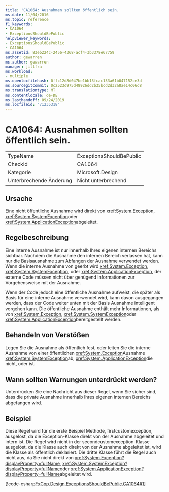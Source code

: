 ```yaml
---
title: 'CA1064: Ausnahmen sollten öffentlich sein.'
ms.date: 11/04/2016
ms.topic: reference
f1_keywords:
- CA1064
- ExceptionsShouldBePublic
helpviewer_keywords:
- ExceptionsShouldBePublic
- CA1064
ms.assetid: 83eb224c-2456-4368-acf4-3b3378e67759
author: gewarren
ms.author: gewarren
manager: jillfra
ms.workload:
- multiple
ms.openlocfilehash: 0ffc12d8d047be1bb13fcac133a61b047152ce3d
ms.sourcegitcommit: 0c2523d975d48926dd2b35bcd2d32a8ae14c06d8
ms.translationtype: MT
ms.contentlocale: de-DE
ms.lasthandoff: 09/24/2019
ms.locfileid: "71235318"
---
```

# <a name="ca1064-exceptions-should-be-public"></a>CA1064: Ausnahmen sollten öffentlich sein.

|||
|-|-|
|TypeName|ExceptionsShouldBePublic|
|CheckId|CA1064|
|Kategorie|Microsoft.Design|
|Unterbrechende Änderung|Nicht unterbrechend|

## <a name="cause"></a>Ursache
Eine nicht öffentliche Ausnahme wird direkt von <xref:System.Exception>, <xref:System.SystemException>oder <xref:System.ApplicationException>abgeleitet.

## <a name="rule-description"></a>Regelbeschreibung
Eine interne Ausnahme ist nur innerhalb Ihres eigenen internen Bereichs sichtbar. Nachdem die Ausnahme den internen Bereich verlassen hat, kann nur die Basisausnahme zum Abfangen der Ausnahme verwendet werden. Wenn die interne Ausnahme von geerbt wird <xref:System.Exception>, <xref:System.SystemException>, oder <xref:System.ApplicationException>, der externe Code müssen nicht über genügend Informationen zur Vorgehensweise mit der Ausnahme.

Wenn der Code jedoch eine öffentliche Ausnahme aufweist, die später als Basis für eine interne Ausnahme verwendet wird, kann davon ausgegangen werden, dass der Code weiter unten mit der Basis Ausnahme intelligent vorgehen kann. Die öffentliche Ausnahme enthält mehr Informationen, als von <xref:System.Exception>, <xref:System.SystemException>oder <xref:System.ApplicationException>bereitgestellt werden.

## <a name="how-to-fix-violations"></a>Behandeln von Verstößen
Legen Sie die Ausnahme als öffentlich fest, oder leiten Sie die interne Ausnahme von einer öffentlichen <xref:System.Exception>Ausnahme <xref:System.SystemException>ab, <xref:System.ApplicationException>die nicht, oder ist.

## <a name="when-to-suppress-warnings"></a>Wann sollten Warnungen unterdrückt werden?
Unterdrücken Sie eine Nachricht aus dieser Regel, wenn Sie sicher sind, dass die private Ausnahme innerhalb Ihres eigenen internen Bereichs abgefangen wird.

## <a name="example"></a>Beispiel
Diese Regel wird für die erste Beispiel Methode, firstcustomexception, ausgelöst, da die Exception-Klasse direkt von der Ausnahme abgeleitet und intern ist. Die Regel wird nicht in der secondcustomexception-Klasse ausgelöst, da die Klasse auch direkt von der Ausnahme abgeleitet ist, wird die Klasse als öffentlich deklariert. Die dritte Klasse führt die Regel auch nicht aus, da Sie nicht direkt von <xref:System.Exception?displayProperty=fullName>, <xref:System.SystemException?displayProperty=fullName>oder <xref:System.ApplicationException?displayProperty=fullName>abgeleitet wird.

[!code-csharp[FxCop.Design.ExceptionsShouldBePublic.CA1064#1](../code-quality/codesnippet/CSharp/ca1064-exceptions-should-be-public_1.cs)]
